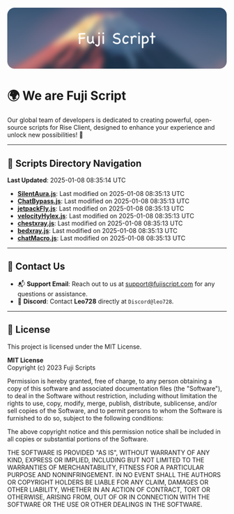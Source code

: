![Banner](.github/b.webp)

# 🌍 **We are Fuji Script**

Our global team of developers is dedicated to creating powerful, open-source scripts for Rise Client, designed to enhance your experience and unlock new possibilities! 🌟

---
<!-- SCRIPTS_NAVIGATION_START -->
## 📂 **Scripts Directory Navigation**

**Last Updated**: 2025-01-08 08:35:14 UTC

- **[SilentAura.js](scripts/SilentAura.js)**: Last modified on 2025-01-08 08:35:13 UTC
- **[ChatBypass.js](scripts/ChatBypass.js)**: Last modified on 2025-01-08 08:35:13 UTC
- **[jetpackFly.js](scripts/jetpackFly.js)**: Last modified on 2025-01-08 08:35:13 UTC
- **[velocityHylex.js](scripts/velocityHylex.js)**: Last modified on 2025-01-08 08:35:13 UTC
- **[chestxray.js](scripts/chestxray.js)**: Last modified on 2025-01-08 08:35:13 UTC
- **[bedxray.js](scripts/bedxray.js)**: Last modified on 2025-01-08 08:35:13 UTC
- **[chatMacro.js](scripts/chatMacro.js)**: Last modified on 2025-01-08 08:35:13 UTC

<!-- SCRIPTS_NAVIGATION_END -->

---

## 💬 **Contact Us**  
- 📬 **Support Email**: Reach out to us at [support@fujiscript.com](mailto:support@fujiscript.com) for any questions or assistance.  
- 💬 **Discord**: Contact **Leo728** directly at `Discord@leo728`.

---

## 📜 **License**

This project is licensed under the MIT License.  

**MIT License**  
Copyright (c) 2023 Fuji Scripts  

Permission is hereby granted, free of charge, to any person obtaining a copy of this software and associated documentation files (the "Software"), to deal in the Software without restriction, including without limitation the rights to use, copy, modify, merge, publish, distribute, sublicense, and/or sell copies of the Software, and to permit persons to whom the Software is furnished to do so, subject to the following conditions:  

The above copyright notice and this permission notice shall be included in all copies or substantial portions of the Software.  

THE SOFTWARE IS PROVIDED "AS IS", WITHOUT WARRANTY OF ANY KIND, EXPRESS OR IMPLIED, INCLUDING BUT NOT LIMITED TO THE WARRANTIES OF MERCHANTABILITY, FITNESS FOR A PARTICULAR PURPOSE AND NONINFRINGEMENT. IN NO EVENT SHALL THE AUTHORS OR COPYRIGHT HOLDERS BE LIABLE FOR ANY CLAIM, DAMAGES OR OTHER LIABILITY, WHETHER IN AN ACTION OF CONTRACT, TORT OR OTHERWISE, ARISING FROM, OUT OF OR IN CONNECTION WITH THE SOFTWARE OR THE USE OR OTHER DEALINGS IN THE SOFTWARE.  
